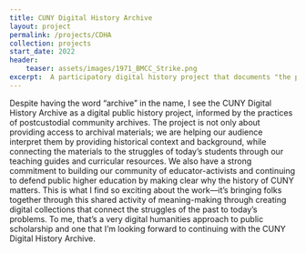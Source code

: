 ```yaml
---
title: CUNY Digital History Archive
layout: project
permalink: /projects/CDHA
collection: projects
start_date: 2022
header:
    teaser: assets/images/1971_BMCC_Strike.png
excerpt:  A participatory digital history project that documents "the people's university" in New York City. 
---
```


Despite having the word “archive” in the name, I see the CUNY Digital History Archive as a digital public history project, informed by the practices of postcustodial community archives. The project is not only about providing access to archival materials; we are helping our audience interpret them by providing historical context and background, while connecting the materials to the struggles of today’s students through our teaching guides and curricular resources. We also have a strong commitment to building our community of educator-activists and continuing to defend public higher education by making clear why the history of CUNY matters. This is what I find so exciting about the work—it’s bringing folks together through this shared activity of meaning-making through creating digital collections that connect the struggles of the past to today’s problems. To me, that’s a very digital humanities approach to public scholarship and one that I’m looking forward to continuing with the CUNY Digital History Archive.
